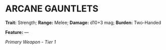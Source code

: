 ﻿# ARCANE GAUNTLETS

**Trait:** Strength; **Range:** Melee; **Damage:** d10+3 mag; **Burden:** Two-Handed

**Feature:** —

*Primary Weapon - Tier 1*
